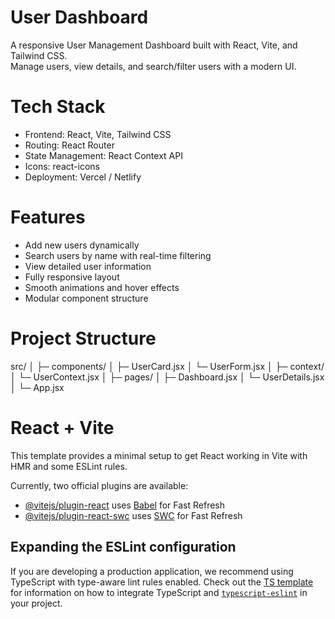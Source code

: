 # User Dashboard

A responsive User Management Dashboard built with React, Vite, and Tailwind CSS.  
Manage users, view details, and search/filter users with a modern UI.

# Tech Stack

- Frontend: React, Vite, Tailwind CSS
- Routing: React Router
- State Management: React Context API
- Icons: react-icons
- Deployment: Vercel / Netlify

# Features

- Add new users dynamically
- Search users by name with real-time filtering
- View detailed user information
- Fully responsive layout
- Smooth animations and hover effects
- Modular component structure

# Project Structure
src/
│
├─ components/
│ ├─ UserCard.jsx
│ └─ UserForm.jsx
│
├─ context/
│ └─ UserContext.jsx
│
├─ pages/
│ ├─ Dashboard.jsx
│ └─ UserDetails.jsx
│
└─ App.jsx


# React + Vite

This template provides a minimal setup to get React working in Vite with HMR and some ESLint rules.

Currently, two official plugins are available:

- [@vitejs/plugin-react](https://github.com/vitejs/vite-plugin-react/blob/main/packages/plugin-react) uses [Babel](https://babeljs.io/) for Fast Refresh
- [@vitejs/plugin-react-swc](https://github.com/vitejs/vite-plugin-react/blob/main/packages/plugin-react-swc) uses [SWC](https://swc.rs/) for Fast Refresh

## Expanding the ESLint configuration

If you are developing a production application, we recommend using TypeScript with type-aware lint rules enabled. Check out the [TS template](https://github.com/vitejs/vite/tree/main/packages/create-vite/template-react-ts) for information on how to integrate TypeScript and [`typescript-eslint`](https://typescript-eslint.io) in your project.
